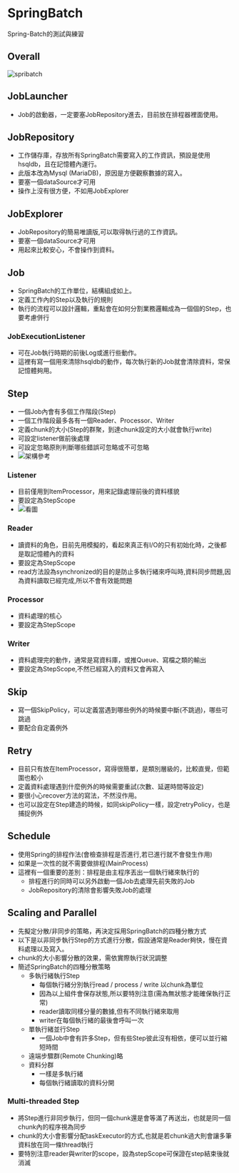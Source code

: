 # SpringBatch
Spring-Batch的測試與練習

## Overall

![spribatch](https://user-images.githubusercontent.com/24807021/45210259-a74be000-b2c1-11e8-86fa-0d3085812500.png)

## JobLauncher
- Job的啟動器，一定要塞JobRepository進去，目前放在排程器裡面使用。

## JobRepository

- 工作儲存庫，存放所有SpringBatch需要寫入的工作資訊，預設是使用hsqldb，且在記憶體內運行。
- 此版本改為Mysql (MariaDB)，原因是方便觀察數據的寫入。
- 要塞一個dataSource才可用
- 操作上沒有很方便，不如用JobExplorer

## JobExplorer

- JobRepository的簡易唯讀版,可以取得執行過的工作資訊。
- 要塞一個dataSource才可用
- 用起來比較安心，不會操作到資料。

## Job

- SpringBatch的工作單位，結構組成如上。
- 定義工作內的Step以及執行的規則
- 執行的流程可以設計邏輯，重點會在如何分割業務邏輯成為一個個的Step，也要考慮併行

### JobExecutionListener

- 可在Job執行時期的前後Log或進行些動作。
- 這裡有寫一個用來清除hsqldb的動作，每次執行新的Job就會清除資料，常保記憶體夠用。

## Step

- 一個Job內會有多個工作階段(Step)
- 一個工作階段最多各有一個Reader、Processor、Writer
- 定義chunk的大小(Step的群聚，到達chunk設定的大小就會執行write)
- 可設定listener做前後處理
- 可設定忽略原則判斷哪些錯誤可忽略或不可忽略
- ![架構參考](https://blog.codecentric.de/files/2012/03/Blog_Transactions_Listeners-1024x528.png)

### Listener
- 目前僅用到ItemProcessor，用來記錄處理前後的資料樣貌
- 要設定為StepScope
- ![看圖](https://upload-images.jianshu.io/upload_images/5384456-635ef0821a2d799a.png)

### Reader
- 讀資料的角色，目前先用模擬的，看起來真正有I/O的只有初始化時，之後都是取記憶體內的資料
- 要設定為StepScope
- read方法設為synchronized的目的是防止多執行緒來呼叫時,資料同步問題,因為資料讀取已經完成,所以不會有效能問題

### Processor
- 資料處理的核心
- 要設定為StepScope

### Writer
- 資料處理完的動作，通常是寫資料庫，或推Queue、寫檔之類的輸出
- 要設定為StepScope,不然已經寫入的資料又會再寫入

## Skip
- 寫一個SkipPolicy，可以定義當遇到哪些例外的時候要中斷(不跳過)，哪些可跳過
- 要配合自定義例外

## Retry
- 目前只有放在ItemProcessor，寫得很簡單，是類別層級的，比較直覺，但範圍也較小
- 定義資料處理遇到什麼例外的時候需要重試(次數、延遲時間等設定)
- 要很小心recover方法的寫法，不然沒作用。
- 也可以設定在Step建造的時候，如同skipPolicy一樣，設定retryPolicy，也是捕捉例外

## Schedule
- 使用Spring的排程作法(會檢查排程是否進行,若已進行就不會發生作用)
- 如果是一次性的就不需要做排程(MainProcess)
- 這裡有一個重要的差別：排程是由主程序丟出一個執行緒來執行的
  - 排程進行的同時可以另外啟動一個Job去處理先前失敗的Job
  - JobRepository的清除會影響失敗Job的處理

## Scaling and Parallel
- 先擬定分散/非同步的策略，再決定採用SpringBatch的四種分散方式
- 以下是以非同步執行Step的方式進行分散，假設通常是Reader夠快，慢在資料處理以及寫入。
- chunk的大小影響分散的效果，需依實際執行狀況調整
- 簡述SpringBatch的四種分散策略
  - 多執行緒執行Step
    - 每個執行緒分別執行read / process / write 以chunk為單位
    - 因為以上組件會保存狀態,所以要特別注意(需為無狀態才能確保執行正常)
    - reader讀取同樣分量的數據,但有不同執行緒來取用
    - writer在每個執行緒的最後會呼叫一次
  - 單執行緒並行Step
    - 一個Job中會有許多Step，但有些Step彼此沒有相依，便可以並行縮短時間
  - 遠端步驟群(Remote Chunking)略
  - 資料分群
    - 一樣是多執行緒
    - 每個執行緒讀取的資料分開
    
### Multi-threaded Step
- 將Step進行非同步執行，但同一個chunk還是會等滿了再送出，也就是同一個chunk內的程序視為同步
- chunk的大小會影響分配taskExecutor的方式,也就是若chunk過大則會讓多筆資料放在同一條thread執行
- 要特別注意reader與writer的scope，設為stepScope可保證在step結束後就消滅